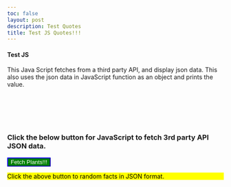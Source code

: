 ```yaml
---
toc: false
layout: post
description: Test Quotes
title: Test JS Quotes!!!
---
```


#### Test JS
This Java Script fetches from a third party API, and display json data. This also uses the json data in JavaScript function as an object and prints the value. 

<br/><br/><br/><br/>


### Click the below button for JavaScript to fetch 3rd party API JSON data.

<button name="button" onclick="fetchQuotes()" style="background-color:green; border-color:blue; color:white">Fetch Plants!!!</button>
<br/>

<p id="tips" style="background-color:yellow; color:black">Click the above button to random facts in JSON format.</p>

<script>
async function fetchQuotes() {

const url = 'https://house-plants2.p.rapidapi.com/all-lite';
const options = {
	method: 'GET',
	headers: {
		'X-RapidAPI-Key': '61c6a629f7msh3c7c0f786cc7e20p158b5bjsnea9db1f03bc5',
		'X-RapidAPI-Host': 'house-plants2.p.rapidapi.com'
	}
};

try {
	const response = await fetch(url, options);
	const result = await response.text();
	console.log(result);
	document.getElementById('tips').innerHTML = result;
} catch (error) {
	console.error(error);
}	
		
}

</script>
